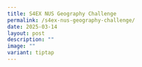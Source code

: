 ```yaml
---
title: S4EX NUS Geography Challenge
permalink: /s4ex-nus-geography-challenge/
date: 2025-03-14
layout: post
description: ""
image: ""
variant: tiptap
---
```

